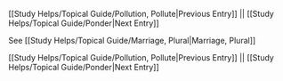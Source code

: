[[Study Helps/Topical Guide/Pollution, Pollute|Previous Entry]]  ||  [[Study Helps/Topical Guide/Ponder|Next Entry]]

 See [[Study Helps/Topical Guide/Marriage, Plural|Marriage, Plural]]

[[Study Helps/Topical Guide/Pollution, Pollute|Previous Entry]]  ||  [[Study Helps/Topical Guide/Ponder|Next Entry]]